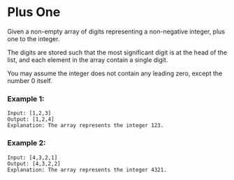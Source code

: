 # Plus One

Given a non-empty array of digits representing a non-negative integer, plus one to the integer.

The digits are stored such that the most significant digit is at the head of the list, and each element in the array contain a single digit.

You may assume the integer does not contain any leading zero, except the number 0 itself.

### Example 1:
```
Input: [1,2,3]
Output: [1,2,4]
Explanation: The array represents the integer 123.
```

### Example 2:
```
Input: [4,3,2,1]
Output: [4,3,2,2]
Explanation: The array represents the integer 4321.
```
